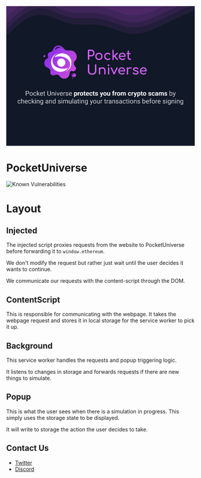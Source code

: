 <img src="pocket_universe_info.png" />

# PocketUniverse

![Known Vulnerabilities](https://snyk.io/test/github/jqphu/PocketUniverse/badge.svg)

# Layout

## Injected

The injected script proxies requests from the website to PocketUniverse before forwarding it to
`window.ethereum`.

We don't modify the request but rather just wait until the user decides it wants to continue.

We communicate our requests with the content-script through the DOM.

## ContentScript

This is responsible for communicating with the webpage. It takes the webpage request and stores it
in local storage for the service worker to pick it up.

## Background

This service worker handles the requests and popup triggering logic.

It listens to changes in storage and forwards requests if there are new things to simulate.

## Popup

This is what the user sees when there is a simulation in progress. This simply uses the storage
state to be displayed.

It will write to storage the action the user decides to take.

## Contact Us
* [Twitter](https://twitter.com/PocketUniverseZ)
* [Discord](https://discord.gg/UrgqjUQFH2)
